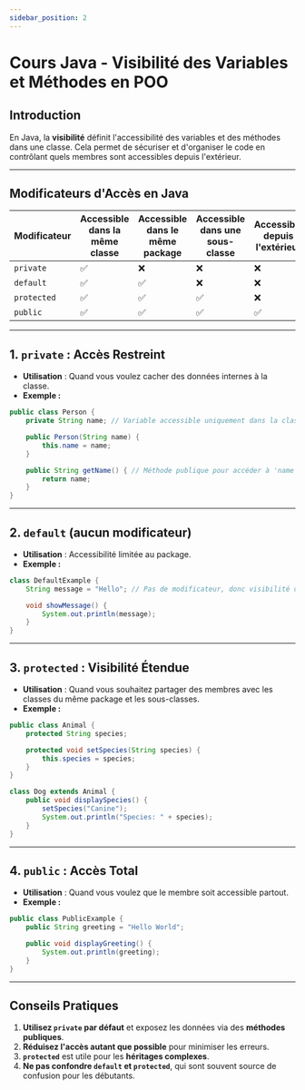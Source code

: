 ```yaml
---
sidebar_position: 2
---
```


# Cours Java - Visibilité des Variables et Méthodes en POO

## Introduction
En Java, la **visibilité** définit l'accessibilité des variables et des méthodes dans une classe. Cela permet de sécuriser et d'organiser le code en contrôlant quels membres sont accessibles depuis l'extérieur.

---

## Modificateurs d'Accès en Java

| Modificateur   | Accessible dans la même classe | Accessible dans le même package | Accessible dans une sous-classe | Accessible depuis l'extérieur |
|----------------|-----------------------------|----------------------------|------------------------------|-----------------------------|
| `private`      | ✅                           | ❌                          | ❌                          | ❌                         |
| `default`      | ✅                           | ✅                          | ❌                          | ❌                         |
| `protected`    | ✅                           | ✅                          | ✅                          | ❌                         |
| `public`       | ✅                           | ✅                          | ✅                          | ✅                         |

---

## 1. **`private` : Accès Restreint**
- **Utilisation** : Quand vous voulez cacher des données internes à la classe.
- **Exemple :**

```java
public class Person {
    private String name; // Variable accessible uniquement dans la classe

    public Person(String name) {
        this.name = name;
    }

    public String getName() { // Méthode publique pour accéder à 'name'
        return name;
    }
}
```

---

## 2. **`default` (aucun modificateur)**
- **Utilisation** : Accessibilité limitée au package.
- **Exemple :**

```java
class DefaultExample {
    String message = "Hello"; // Pas de modificateur, donc visibilité dans le package

    void showMessage() {
        System.out.println(message);
    }
}
```

---

## 3. **`protected` : Visibilité Étendue**
- **Utilisation** : Quand vous souhaitez partager des membres avec les classes du même package et les sous-classes.
- **Exemple :**

```java
public class Animal {
    protected String species;

    protected void setSpecies(String species) {
        this.species = species;
    }
}

class Dog extends Animal {
    public void displaySpecies() {
        setSpecies("Canine");
        System.out.println("Species: " + species);
    }
}
```

---

## 4. **`public` : Accès Total**
- **Utilisation** : Quand vous voulez que le membre soit accessible partout.
- **Exemple :**

```java
public class PublicExample {
    public String greeting = "Hello World";

    public void displayGreeting() {
        System.out.println(greeting);
    }
}
```

---

## Conseils Pratiques
1. **Utilisez `private` par défaut** et exposez les données via des **méthodes publiques**.
2. **Réduisez l'accès autant que possible** pour minimiser les erreurs.
3. **`protected`** est utile pour les **héritages complexes**.
4. **Ne pas confondre `default` et `protected`**, qui sont souvent source de confusion pour les débutants.